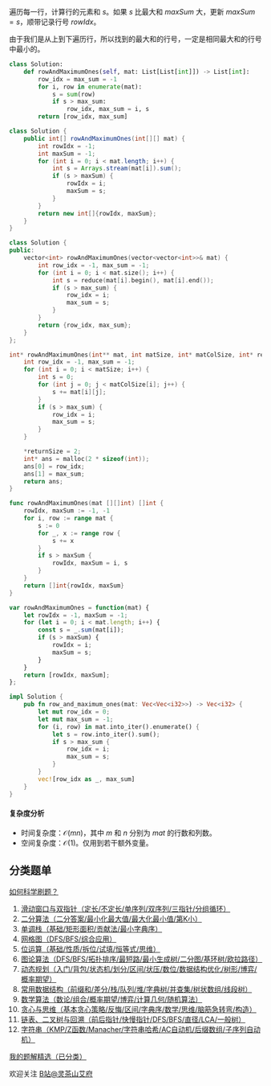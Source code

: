 遍历每一行，计算行的元素和 $s$。如果 $s$ 比最大和 $\textit{maxSum}$ 大，更新 $\textit{maxSum}=s$，顺带记录行号 $\textit{rowIdx}$。

由于我们是从上到下遍历行，所以找到的最大和的行号，一定是相同最大和的行号中最小的。

```py [sol-Python3]
class Solution:
    def rowAndMaximumOnes(self, mat: List[List[int]]) -> List[int]:
        row_idx = max_sum = -1
        for i, row in enumerate(mat):
            s = sum(row)
            if s > max_sum:
                row_idx, max_sum = i, s
        return [row_idx, max_sum]
```

```java [sol-Java]
class Solution {
    public int[] rowAndMaximumOnes(int[][] mat) {
        int rowIdx = -1;
        int maxSum = -1;
        for (int i = 0; i < mat.length; i++) {
            int s = Arrays.stream(mat[i]).sum();
            if (s > maxSum) {
                rowIdx = i;
                maxSum = s;
            }
        }
        return new int[]{rowIdx, maxSum};
    }
}
```

```cpp [sol-C++]
class Solution {
public:
    vector<int> rowAndMaximumOnes(vector<vector<int>>& mat) {
        int row_idx = -1, max_sum = -1;
        for (int i = 0; i < mat.size(); i++) {
            int s = reduce(mat[i].begin(), mat[i].end());
            if (s > max_sum) {
                row_idx = i;
                max_sum = s;
            }
        }
        return {row_idx, max_sum};
    }
};
```

```c [sol-C]
int* rowAndMaximumOnes(int** mat, int matSize, int* matColSize, int* returnSize) {
    int row_idx = -1, max_sum = -1;
    for (int i = 0; i < matSize; i++) {
        int s = 0;
        for (int j = 0; j < matColSize[i]; j++) {
            s += mat[i][j];
        }
        if (s > max_sum) {
            row_idx = i;
            max_sum = s;
        }
    }

    *returnSize = 2;
    int* ans = malloc(2 * sizeof(int));
    ans[0] = row_idx;
    ans[1] = max_sum;
    return ans;
}
```

```go [sol-Go]
func rowAndMaximumOnes(mat [][]int) []int {
    rowIdx, maxSum := -1, -1
    for i, row := range mat {
        s := 0
        for _, x := range row {
            s += x
        }
        if s > maxSum {
            rowIdx, maxSum = i, s
        }
    }
    return []int{rowIdx, maxSum}
}
```

```js [sol-JavaScript]
var rowAndMaximumOnes = function(mat) {
    let rowIdx = -1, maxSum = -1;
    for (let i = 0; i < mat.length; i++) {
        const s = _.sum(mat[i]);
        if (s > maxSum) {
            rowIdx = i;
            maxSum = s;
        }
    }
    return [rowIdx, maxSum];
};
```

```rust [sol-Rust]
impl Solution {
    pub fn row_and_maximum_ones(mat: Vec<Vec<i32>>) -> Vec<i32> {
        let mut row_idx = 0;
        let mut max_sum = -1;
        for (i, row) in mat.into_iter().enumerate() {
            let s = row.into_iter().sum();
            if s > max_sum {
                row_idx = i;
                max_sum = s;
            }
        }
        vec![row_idx as _, max_sum]
    }
}
```

#### 复杂度分析

- 时间复杂度：$\mathcal{O}(mn)$，其中 $m$ 和 $n$ 分别为 $\textit{mat}$ 的行数和列数。
- 空间复杂度：$\mathcal{O}(1)$。仅用到若干额外变量。

## 分类题单

[如何科学刷题？](https://leetcode.cn/circle/discuss/RvFUtj/)

1. [滑动窗口与双指针（定长/不定长/单序列/双序列/三指针/分组循环）](https://leetcode.cn/circle/discuss/0viNMK/)
2. [二分算法（二分答案/最小化最大值/最大化最小值/第K小）](https://leetcode.cn/circle/discuss/SqopEo/)
3. [单调栈（基础/矩形面积/贡献法/最小字典序）](https://leetcode.cn/circle/discuss/9oZFK9/)
4. [网格图（DFS/BFS/综合应用）](https://leetcode.cn/circle/discuss/YiXPXW/)
5. [位运算（基础/性质/拆位/试填/恒等式/思维）](https://leetcode.cn/circle/discuss/dHn9Vk/)
6. [图论算法（DFS/BFS/拓扑排序/最短路/最小生成树/二分图/基环树/欧拉路径）](https://leetcode.cn/circle/discuss/01LUak/)
7. [动态规划（入门/背包/状态机/划分/区间/状压/数位/数据结构优化/树形/博弈/概率期望）](https://leetcode.cn/circle/discuss/tXLS3i/)
8. [常用数据结构（前缀和/差分/栈/队列/堆/字典树/并查集/树状数组/线段树）](https://leetcode.cn/circle/discuss/mOr1u6/)
9. [数学算法（数论/组合/概率期望/博弈/计算几何/随机算法）](https://leetcode.cn/circle/discuss/IYT3ss/)
10. [贪心与思维（基本贪心策略/反悔/区间/字典序/数学/思维/脑筋急转弯/构造）](https://leetcode.cn/circle/discuss/g6KTKL/)
11. [链表、二叉树与回溯（前后指针/快慢指针/DFS/BFS/直径/LCA/一般树）](https://leetcode.cn/circle/discuss/K0n2gO/)
12. [字符串（KMP/Z函数/Manacher/字符串哈希/AC自动机/后缀数组/子序列自动机）](https://leetcode.cn/circle/discuss/SJFwQI/)

[我的题解精选（已分类）](https://github.com/EndlessCheng/codeforces-go/blob/master/leetcode/SOLUTIONS.md)

欢迎关注 [B站@灵茶山艾府](https://space.bilibili.com/206214)

